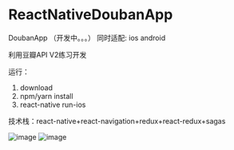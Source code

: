 # ReactNativeDoubanApp
DoubanApp （开发中。。。）
同时适配: ios android

利用豆瓣API V2练习开发

运行：

1. download
2. npm/yarn install
3. react-native run-ios

技术栈：react-native+react-navigation+redux+react-redux+sagas

![image](https://github.com/wangtianabc/ReactNativeDoubanApp/raw/master/screen/main-android.png)
![image](https://github.com/wangtianabc/ReactNativeDoubanApp/raw/master/screen/iphone.JPG)
